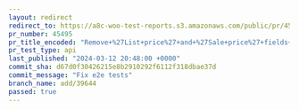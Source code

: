 ```yaml
---
layout: redirect
redirect_to: https://a8c-woo-test-reports.s3.amazonaws.com/public/pr/45495/api/index.html
pr_number: 45495
pr_title_encoded: "Remove+%27List+price%27+and+%27Sale+price%27+fields+from+the+General+tab"
pr_test_type: api
last_published: "2024-03-12 20:48:00 +0000"
commit_sha: d67d0f30426215e8b2910292f6112f318dbae37d
commit_message: "Fix e2e tests"
branch_name: add/39644
passed: true
---
```

